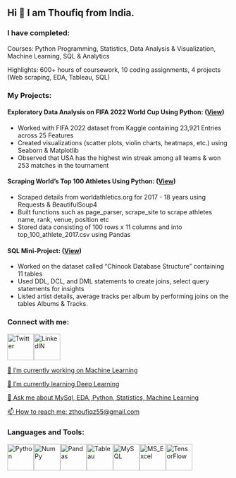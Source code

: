 ## Hi 👋 I am Thoufiq from India.

### I have completed:

Courses: Python Programming, Statistics, Data Analysis & Visualization, Machine Learning, SQL & Analytics

Highlights: 600+ hours of coursework, 10 coding assignments, 4 projects (Web scraping, EDA, Tableau, SQL)

### My Projects:

#### Exploratory Data Analysis on FIFA 2022 World Cup Using Python: ([View](https://github.com/thoufiqz55/EDA))

- Worked with FIFA 2022 dataset from Kaggle containing 23,921 Entries across 25 Features
- Created visualizations (scatter plots, violin charts, heatmaps, etc.) using Seaborn & Matplotlib
- Observed that USA has the highest win streak among all teams & won 253 matches in the tournament

#### Scraping World’s Top 100 Athletes Using Python: ([View](https://github.com/thoufiqz55/Web_scraping/blob/main/Web-Scraping_project.ipynb))

- Scraped details from worldathletics.org for 2017 - 18 years using Requests & BeautifulSoup4
- Built functions such as page_parser, scrape_site to scrape athletes name, rank, venue, position etc
- Stored data consisting of 100 rows x 11 columns and into top_100_athlete_2017.csv using Pandas

#### SQL Mini-Project: ([View](https://github.com/thoufiqz55/SQL_mini-project/blob/main/sql_practice_assignment.ipynb))

- Worked on the dataset called “Chinook Database Structure” containing 11 tables
- Used DDL, DCL, and DML statements to create joins, select query statements for insights
- Listed artist details, average tracks per album by performing joins on the tables Albums & Tracks.


### Connect with me:

<a href="https://twitter.com/thoufiq_ahmad3"><img src="https://i.imgur.com/chEhIRG.jpeg" alt="Twitter" width="60" height="60"/><a href="http://linkedin.com/in/thoufiq-ahmad-b592b11a5/"><img src="https://i.imgur.com/nvjajw7.png" alt="LinkedIN" width="60" height="60"/>
  


🔭 I’m currently working on Machine Learning

🌱 I’m currently learning Deep Learning

💬 Ask me about MySql, EDA, Python, Statistics, Machine Learning

📫 How to reach me: zthoufiqz55@gmail.com

### Languages and Tools:
  
 <a href="https://en.wikipedia.org/wiki/Python_(programming_language)"><img src="https://i.imgur.com/7S59brW.png" alt="Python" width="60" height="60"/><a href="https://en.wikipedia.org/wiki/NumPy"><img src="https://i.imgur.com/oh7h6Kp.png" alt="NumPy" width="60" height="60"/><a href="https://en.wikipedia.org/wiki/Pandas_(software)"><img src="https://i.imgur.com/1XqLBYk.png" alt="Pandas" width="60" height="60"/><a href="https://en.wikipedia.org/wiki/Tableau_Software"><img src="https://i.imgur.com/ALleNn9.png" alt="Tableau" width="60" height="60"/><a href="https://en.wikipedia.org/wiki/MySQL"><img src="https://i.imgur.com/dfxjCGR.jpeg" alt="MySQL" width="60" height="60"/><a href="https://en.wikipedia.org/wiki/Microsoft_Excel"><img src="https://i.imgur.com/F7qyA6z.png" alt="MS_Excel" width="60" height="60"/><a href="https://en.wikipedia.org/wiki/TensorFlow"><img src="https://i.imgur.com/tnxwkTY.jpeg" alt="TensorFlow" width="60" height="60"/>
